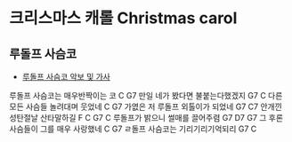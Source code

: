 # 크리스마스 캐롤 Christmas carol

## 루돌프 사슴코
* [루돌프 사슴코 악보 및 가사](http://blog.daum.net/rg8585/16139423)

루돌프 사슴코는 매우반짝이는 코
C G7
만일 네가 봤다면 불붙는다했겠지
G7 C
다른 모든 사슴들 놀려대며 웃었네
C G7
가엾은 저 루돌프 외톨이가 되었네
G7 C7
안개낀 성탄절날 산타말하길
F C G7 C
루돌프가 밝으니 썰매를 끌어주렴
G7 D7 G7
그 후론 사슴들이 그를 매우 사랑했네
C G7
ㄹ돌프 사슴코는 기리기리기억되리
G7 C
